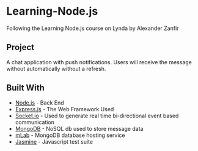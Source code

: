 # Learning-Node.js
Following the Learning Node.js course on Lynda by Alexander Zanfir

## Project
A chat application with push notifications. Users will receive the message without automatically without a refresh. 

## Built With

* [Node.js](https://nodejs.org/en/) - Back End
* [Express.js](https://expressjs.com/) - The Web Framework Used
* [Socket.io](https://socket.io/) - Used to generate real time bi-directional event based communication
* [MongoDB](https://www.mongodb.com/) - NoSQL db used to store message data
* [mLab](https://mlab.com/) - MongoDB database hosting service
* [Jasmine](https://jasmine.github.io/) - Javascript test suite